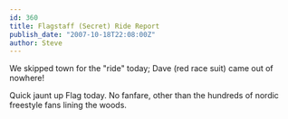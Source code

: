 ```yaml
---
id: 360
title: Flagstaff (Secret) Ride Report
publish_date: "2007-10-18T22:08:00Z"
author: Steve
---
```

  
We skipped town for the "ride" today; Dave (red race suit) came out of nowhere!

Quick jaunt up Flag today. No fanfare, other than the hundreds of nordic freestyle fans lining the woods.
